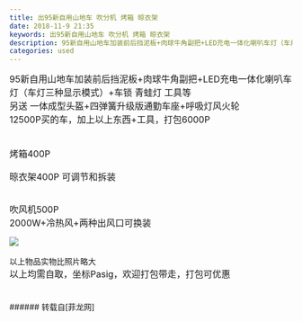 ```yaml
---
title: 出95新自用山地车 吹分机 烤箱 晾衣架
date: 2018-11-9 21:35
keywords: 出95新自用山地车 吹分机 烤箱 晾衣架
description: 95新自用山地车加装前后挡泥板+肉球牛角副把+LED充电一体化喇叭车灯（车灯三种显示模式）+车锁 青蛙灯 工具等另送 一体成型头盔+四弹簧升级版通勤车座+呼吸灯风火轮12500P买的车，加上以上东西+工具，打包6000P烤箱400P晾衣架400P 可调节和拆装吹风机500P 2000W+冷热风+两种出风口可换装以上物品实物比照片略大以上均需自取，坐标Pasig，欢迎打包带走，打包可优惠
categories: used
---
```

<td class="t_f" id="postmessage_2246977">

<font style="font-size:16px">95新自用山地车加装前后挡泥板+肉球牛角副把+LED充电一体化喇叭车灯（车灯三种显示模式）+车锁 青蛙灯 工具等</font><br/>
<font style="font-size:16px">另送 一体成型头盔+四弹簧升级版通勤车座+呼吸灯风火轮</font><br/>
<img alt="" border="0" class="zoom" data-cf-modified-1e4ee88b3f9ea3b5f792d815-="" file="http://www.flw.ph/data/attachment/forum/201811/06/221809uzv4nrs3gvtrcu55.jpg" id="aimg_VmmP3" lazyloadthumb="1" onclick="" onmouseover="" src="http://www.flw.ph/data/attachment/forum/201811/06/221809uzv4nrs3gvtrcu55.jpg"/><img alt="" border="0" class="zoom" data-cf-modified-1e4ee88b3f9ea3b5f792d815-="" file="http://www.flw.ph/data/attachment/forum/201811/06/221814g63oorsd3ood3yty.jpg" id="aimg_cs5Yv" lazyloadthumb="1" onclick="" onmouseover="" src="http://www.flw.ph/data/attachment/forum/201811/06/221814g63oorsd3ood3yty.jpg"/><br/>
<img alt="" border="0" class="zoom" data-cf-modified-1e4ee88b3f9ea3b5f792d815-="" file="http://www.flw.ph/data/attachment/forum/201811/06/221818bvgzpappg22opnv5.jpg" id="aimg_ap4Tm" lazyloadthumb="1" onclick="" onmouseover="" src="http://www.flw.ph/data/attachment/forum/201811/06/221818bvgzpappg22opnv5.jpg"/><img alt="" border="0" class="zoom" data-cf-modified-1e4ee88b3f9ea3b5f792d815-="" file="http://www.flw.ph/data/attachment/forum/201811/06/221816bmgblghlbub9z5nl.jpg" id="aimg_fqwyc" lazyloadthumb="1" onclick="" onmouseover="" src="http://www.flw.ph/data/attachment/forum/201811/06/221816bmgblghlbub9z5nl.jpg"/><br/>
<font style="font-size:16px">12500P买的车，加上以上东西+工具，打包6000P</font><br/>
<font style="font-size:16px"><br/>
</font><br/>
<font style="font-size:16px">烤箱400P</font><br/>
<img alt="" border="0" class="zoom" data-cf-modified-1e4ee88b3f9ea3b5f792d815-="" file="http://www.flw.ph/data/attachment/forum/201811/06/221807uli1ip1o8rotu6ax.jpg" id="aimg_n8EzT" lazyloadthumb="1" onclick="" onmouseover="" src="http://www.flw.ph/data/attachment/forum/201811/06/221807uli1ip1o8rotu6ax.jpg"/><br/>
<br/>
<font style="font-size:16px">晾衣架400P 可调节和拆装</font><br/>
<img alt="" border="0" class="zoom" data-cf-modified-1e4ee88b3f9ea3b5f792d815-="" file="http://www.flw.ph/data/attachment/forum/201811/06/221812ur3fm9uhyz3x9xxo.jpg" id="aimg_Wj8Rh" lazyloadthumb="1" onclick="" onmouseover="" src="http://www.flw.ph/data/attachment/forum/201811/06/221812ur3fm9uhyz3x9xxo.jpg"/><br/>
<br/>
<br/>
<font style="font-size:16px">吹风机500P </font><br/>
<font style="font-size:16px">2000W+冷热风+两种出风口可换装</font><br/>

<img aid="988209" data-cf-modified-1e4ee88b3f9ea3b5f792d815-="" file="data/attachment/forum/201811/09/211738dscts8kzsoh8sjhc.jpg.thumb.jpg" id="aimg_988209" inpost="1" onclick="" onmouseover="" src="http://www.flw.ph/data/attachment/forum/201811/09/211738dscts8kzsoh8sjhc.jpg" style="cursor:pointer" zoomfile="data/attachment/forum/201811/09/211738dscts8kzsoh8sjhc.jpg"/>


<br/>
<br/>
以上物品实物比照片略大<br/>
<font style="font-size:16px">以上均需自取，坐标Pasig，欢迎打包带走，打包可优惠</font><br/>
<font style="font-size:16px"><br/>
</font><br/>
</td>
###### 转载自[菲龙网]